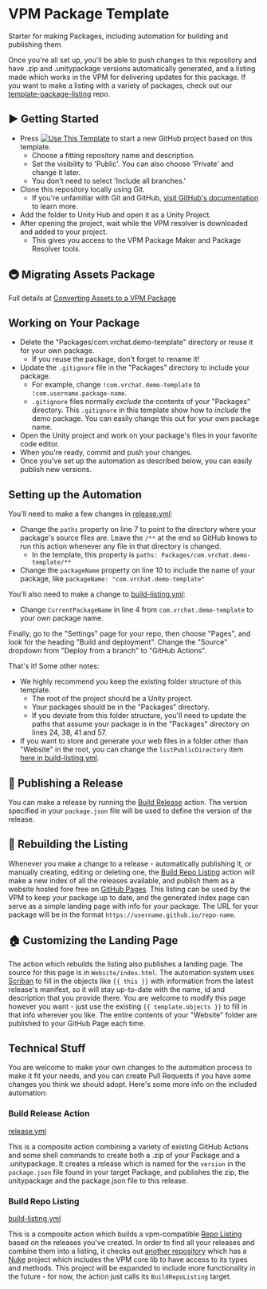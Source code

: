 # VPM Package Template

Starter for making Packages, including automation for building and publishing them.

Once you're all set up, you'll be able to push changes to this repository and have .zip and .unitypackage versions automatically generated, and a listing made which works in the VPM for delivering updates for this package. If you want to make a listing with a variety of packages, check out our [template-package-listing](https://github.com/vrchat-community/template-package-listing) repo.

## ▶ Getting Started

* Press [![Use This Template](https://user-images.githubusercontent.com/737888/185467681-e5fdb099-d99f-454b-8d9e-0760e5a6e588.png)](https://github.com/vrchat-community/template-package/generate)
to start a new GitHub project based on this template.
  * Choose a fitting repository name and description.
  * Set the visibility to 'Public'. You can also choose 'Private' and change it later.
  * You don't need to select 'Include all branches.'
* Clone this repository locally using Git.
  * If you're unfamiliar with Git and GitHub, [visit GitHub's documentation](https://docs.github.com/en/get-started/quickstart/git-and-github-learning-resources) to learn more.
* Add the folder to Unity Hub and open it as a Unity Project.
* After opening the project, wait while the VPM resolver is downloaded and added to your project.
  * This gives you access to the VPM Package Maker and Package Resolver tools.

## 🚇 Migrating Assets Package
Full details at [Converting Assets to a VPM Package](https://vcc.docs.vrchat.com/guides/convert-unitypackage)

## Working on Your Package

* Delete the "Packages/com.vrchat.demo-template" directory or reuse it for your own package.
  * If you reuse the package, don't forget to rename it!
* Update the `.gitignore` file in the "Packages" directory to include your package.
  * For example, change `!com.vrchat.demo-template` to `!com.username.package-name`.
  * `.gitignore` files normally *exclude* the contents of your "Packages" directory. This `.gitignore` in this template show how to *include* the demo package. You can easily change this out for your own package name.
* Open the Unity project and work on your package's files in your favorite code editor.
* When you're ready, commit and push your changes.
* Once you've set up the automation as described below, you can easily publish new versions.

## Setting up the Automation

You'll need to make a few changes in [release.yml](.github/workflows/release.yml):
* Change the `paths` property on line 7 to point to the directory where your package's source files are. Leave the `/**` at the end so GitHub knows to run this action whenever any file in that directory is changed.
  * In the template, this property is `paths: Packages/com.vrchat.demo-template/**`
* Change the `packageName` property on line 10 to include the name of your package, like `packageName: "com.vrchat.demo-template"`

You'll also need to make a change to [build-listing.yml](.github/workflows/build-listing.yml):
* Change `CurrentPackageName` in line 4 from `com.vrchat.demo-template` to your own package name.

Finally, go to the "Settings" page for your repo, then choose "Pages", and look for the heading "Build and deployment". Change the "Source" dropdown from "Deploy from a branch" to "GitHub Actions".

That's it!
Some other notes:
* We highly recommend you keep the existing folder structure of this template.
  * The root of the project should be a Unity project.
  * Your packages should be in the "Packages" directory.
  * If you deviate from this folder structure, you'll need to update the paths that assume your package is in the "Packages" directory on lines 24, 38, 41 and 57.
* If you want to store and generate your web files in a folder other than "Website" in the root, you can change the `listPublicDirectory` item [here in build-listing.yml](.github/workflows/build-listing.yml#L17).

## 🎉 Publishing a Release

You can make a release by running the [Build Release](.github/workflows/release.yml) action. The version specified in your `package.json` file will be used to define the version of the release.

## 📃 Rebuilding the Listing

Whenever you make a change to a release - automatically publishing it, or manually creating, editing or deleting one, the [Build Repo Listing](.github/workflows/build-listing.yml) action will make a new index of all the releases available, and publish them as a website hosted fore free on [GitHub Pages](https://pages.github.com/). This listing can be used by the VPM to keep your package up to date, and the generated index page can serve as a simple landing page with info for your package. The URL for your package will be in the format `https://username.github.io/repo-name`.

## 🏠 Customizing the Landing Page

The action which rebuilds the listing also publishes a landing page. The source for this page is in `Website/index.html`. The automation system uses [Scriban](https://github.com/scriban/scriban) to fill in the objects like `{{ this }}` with information from the latest release's manifest, so it will stay up-to-date with the name, id and description that you provide there. You are welcome to modify this page however you want - just use the existing `{{ template.objects }}` to fill in that info wherever you like. The entire contents of your "Website" folder are published to your GitHub Page each time.

## Technical Stuff

You are welcome to make your own changes to the automation process to make it fit your needs, and you can create Pull Requests if you have some changes you think we should adopt. Here's some more info on the included automation:

### Build Release Action
[release.yml](/.github/workflows/release.yml)

This is a composite action combining a variety of existing GitHub Actions and some shell commands to create both a .zip of your Package and a .unitypackage. It creates a release which is named for the `version` in the `package.json` file found in your target Package, and publishes the zip, the unitypackage and the package.json file to this release.

### Build Repo Listing
[build-listing.yml](.github/workflows/build-listing.yml)

This is a composite action which builds a vpm-compatible [Repo Listing](https://vcc.docs.vrchat.com/vpm/repos) based on the releases you've created. In order to find all your releases and combine them into a listing, it checks out [another repository](https://github.com/vrchat-community/package-list-action) which has a [Nuke](https://nuke.build/) project which includes the VPM core lib to have access to its types and methods. This project will be expanded to include more functionality in the future - for now, the action just calls its `BuildRepoListing` target.
